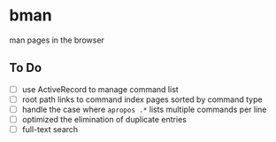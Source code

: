 # bman

man pages in the browser

## To Do

* [ ] use ActiveRecord to manage command list
* [ ] root path links to command index pages sorted by command type
* [ ] handle the case where `apropos .*` lists multiple commands per line
* [ ] optimized the elimination of duplicate entries
* [ ] full-text search
